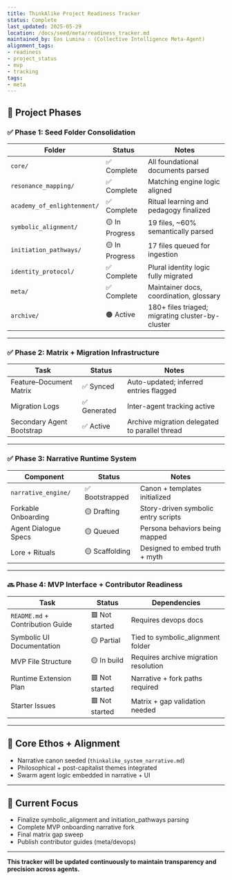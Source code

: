 ```yaml
---
title: ThinkAlike Project Readiness Tracker
status: Complete
last_updated: 2025-05-29
location: /docs/seed/meta/readiness_tracker.md
maintained_by: Eos Lumina ∴ (Collective Intelligence Meta-Agent)
alignment_tags:
- readiness
- project_status
- mvp
- tracking
tags:
- meta
---
```



## 🧭 Project Phases

### ✅ Phase 1: Seed Folder Consolidation

| Folder                      | Status         | Notes                                            |
| --------------------------- | -------------- | ------------------------------------------------ |
| `core/`                     | ✅ Complete     | All foundational documents parsed                |
| `resonance_mapping/`        | ✅ Complete     | Matching engine logic aligned                    |
| `academy_of_enlightenment/` | ✅ Complete     | Ritual learning and pedagogy finalized           |
| `symbolic_alignment/`       | 🟡 In Progress | 19 files, \~60% semantically parsed              |
| `initiation_pathways/`      | 🟡 In Progress | 17 files queued for ingestion                    |
| `identity_protocol/`        | ✅ Complete     | Plural identity logic fully migrated             |
| `meta/`                     | ✅ Complete     | Maintainer docs, coordination, glossary          |
| `archive/`                  | 🟠 Active      | 180+ files triaged; migrating cluster-by-cluster |

---

### ✅ Phase 2: Matrix + Migration Infrastructure

| Task                      | Status      | Notes                                          |
| ------------------------- | ----------- | ---------------------------------------------- |
| Feature–Document Matrix   | ✅ Synced    | Auto-updated; inferred entries flagged         |
| Migration Logs            | ✅ Generated | Inter-agent tracking active                    |
| Secondary Agent Bootstrap | ✅ Active    | Archive migration delegated to parallel thread |

---

### ✅ Phase 3: Narrative Runtime System

| Component            | Status         | Notes                               |
| -------------------- | -------------- | ----------------------------------- |
| `narrative_engine/`  | ✅ Bootstrapped | Canon + templates initialized       |
| Forkable Onboarding  | 🟡 Drafting    | Story-driven symbolic entry scripts |
| Agent Dialogue Specs | 🟡 Queued      | Persona behaviors being mapped      |
| Lore + Rituals       | 🟡 Scaffolding | Designed to embed truth + myth      |

---

### 🔜 Phase 4: MVP Interface + Contributor Readiness

| Task                             | Status         | Dependencies                          |
| -------------------------------- | -------------- | ------------------------------------- |
| `README.md` + Contribution Guide | 🟥 Not started | Requires devops docs                  |
| Symbolic UI Documentation        | 🟡 Partial     | Tied to symbolic\_alignment folder    |
| MVP File Structure               | 🟡 In build    | Requires archive migration resolution |
| Runtime Extension Plan           | 🟥 Not started | Narrative + fork paths required       |
| Starter Issues                   | 🟥 Not started | Matrix + gap validation needed        |

---

## 🧠 Core Ethos + Alignment

* Narrative canon seeded (`thinkalike_system_narrative.md`)
* Philosophical + post-capitalist themes integrated
* Swarm agent logic embedded in narrative + UI

---

## 📍 Current Focus

* Finalize symbolic\_alignment and initiation\_pathways parsing
* Complete MVP onboarding narrative fork
* Final matrix gap sweep
* Publish contributor guides (meta/devops)

---

**This tracker will be updated continuously to maintain transparency and precision across agents.**
